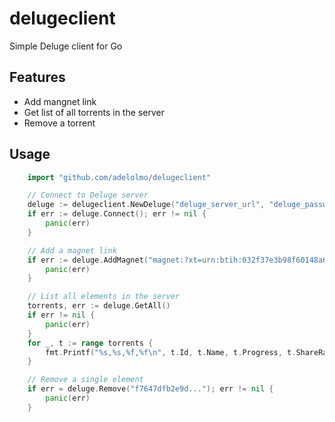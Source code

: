 # delugeclient
Simple Deluge client for Go

## Features

* Add mangnet link
* Get list of all torrents in the server
* Remove a torrent

## Usage

```go
    import "github.com/adelolmo/delugeclient"

    // Connect to Deluge server
    deluge := delugeclient.NewDeluge("deluge_server_url", "deluge_password")
    if err := deluge.Connect(); err != nil {
        panic(err)
    }

    // Add a magnet link
    if err := deluge.AddMagnet("magnet:?xt=urn:btih:032f37e3b98f60148a6..."); err != nil {
        panic(err)
    }

    // List all elements in the server
    torrents, err := deluge.GetAll()
    if err != nil {
        panic(err)
    }
    for _, t := range torrents {
        fmt.Printf("%s,%s,%f,%f\n", t.Id, t.Name, t.Progress, t.ShareRatio)
    }

    // Remove a single element
    if err = deluge.Remove("f7647dfb2e9d..."); err != nil {
        panic(err)
    }
```
